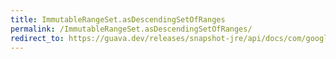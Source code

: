 ```yaml
---
title: ImmutableRangeSet.asDescendingSetOfRanges
permalink: /ImmutableRangeSet.asDescendingSetOfRanges/
redirect_to: https://guava.dev/releases/snapshot-jre/api/docs/com/google/common/collect/ImmutableRangeSet.html#asDescendingSetOfRanges--
---
```

